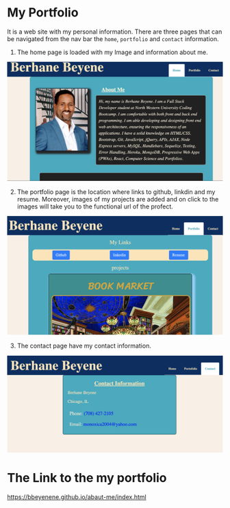 # My Portfolio
It is a web site with my personal information. There are three pages that can be navigated from the nav bar the `home`, `portfolio` and `contact` information. 
1. The home page is loaded with my Image and information about me. 

![Home page demo](Assets/Images/hom.png)

2. The portfolio page is the location where links to github, linkdin and my resume. Moreover, images of my projects are added and on click to the images will take you to the functional url of the profect.

![Portfolio page demo](Assets/Images/por.png)

3. The contact page have my contact information.

![Contact page demo](Assets/Images/con.png)


# The Link to the my portfolio
https://bbeyenene.github.io/abaut-me/index.html